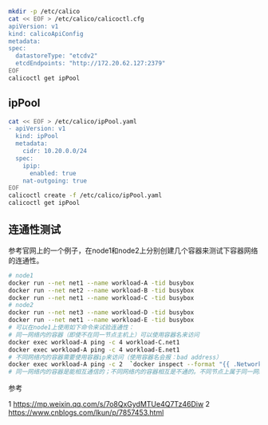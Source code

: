 



```sh
mkdir -p /etc/calico
cat << EOF > /etc/calico/calicoctl.cfg
apiVersion: v1
kind: calicoApiConfig
metadata:
spec:
  datastoreType: "etcdv2"
  etcdEndpoints: "http://172.20.62.127:2379"
EOF
calicoctl get ipPool
```

## ipPool

```sh
cat << EOF > /etc/calico/ipPool.yaml
- apiVersion: v1
  kind: ipPool
  metadata:
    cidr: 10.20.0.0/24
  spec:
    ipip:
      enabled: true
    nat-outgoing: true
EOF
calicoctl create -f /etc/calico/ipPool.yaml
calicoctl get ipPool
```

## 连通性测试

参考官网上的一个例子，在node1和node2上分别创建几个容器来测试下容器网络的连通性。

```sh
# node1
docker run --net net1 --name workload-A -tid busybox
docker run --net net2 --name workload-B -tid busybox
docker run --net net1 --name workload-C -tid busybox
# node2
docker run --net net3 --name workload-D -tid busybox
docker run --net net1 --name workload-E -tid busybox
# 可以在node1上使用如下命令来试验连通性：
# 同一网络内的容器（即使不在同一节点主机上）可以使用容器名来访问
docker exec workload-A ping -c 4 workload-C.net1
docker exec workload-A ping -c 4 workload-E.net1
# 不同网络内的容器需要使用容器ip来访问（使用容器名会报：bad address）
docker exec workload-A ping -c 2  `docker inspect --format "{{ .NetworkSettings.Networks.net2.IPAddress }}" workload-B`
# 同一网络内的容器是能相互通信的；不同网络内的容器相互是不通的。不同节点上属于同一网络的容器也是能相互通信的，这样就实现了容器的跨主机互连。
```

参考

1 https://mp.weixin.qq.com/s/7o8QxGydMTUe4Q7Tz46Diw
2 https://www.cnblogs.com/lkun/p/7857453.html
